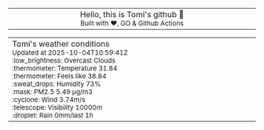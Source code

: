
<div align="center">
<table>
<tbody>
<td align="center">
<img width="2000" height="0"><br>
Hello, this is Tomi's github 👋<br>
<sup>Built with ❤️, GO & Github Actions</sup><br>
<img width="2000" height="0">
</td>
</tbody>
</table>
</div>
<table>
<tbody>
<td align="left">
<img width="2000" height="0"><br>
Tomi's weather conditions<br>
<sup>Updated at 2025-10-04T10:59:41Z</sup><br>
<sup>:low_brightness: Overcast Clouds</sup><br>
<sup>:thermometer: Temperature 31.84 </sup><br>
<sup>:thermometer: Feels like 38.84</sup><br>
<sup>:sweat_drops: Humidity 73%</sup><br>
<sup>:mask: PM2.5 5.49 μg/m3</sup><br>
<sup>:cyclone: Wind 3.74m/s </sup><br>
<sup>:telescope: Visibility 10000m </sup><br>
<sup>:droplet: Rain 0mm/last 1h </sup><br>
<img width="2000" height="0">
</td>
<td align="left">
<img width="2000" height="0"><br>
<br>
<img width="2000" height="0">
</td>
</tbody>
</table>
</div>
    